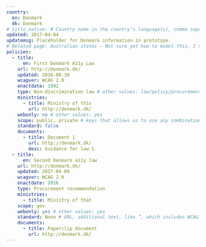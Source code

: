 ```yaml
---
country:
  en: Denmark
  dk: Danmark
# title_native: # Country name in the country’s language(s), comma separated. For Switzerland: Schweiz, Suisse, Svizzera, Svizra
updated: 2017-04-04
updatemsg: Placeholder for Denmark information in prototype.
# Related page: Australian states – Not sure yet how to model this, I tend to not have this
policies:
  - title:
      en: First Denmark A11y Law
    url: http://denmark.dk/
    updated: 2016-08-30
    wcagver: WCAG 2.0
    enactdate: 1992
    type: Non-discrimination law # other values: law/policy/procurement
    ministries:
      - title: Ministry of this
        url: http://denmark.dk/
    webonly: no # other values: yes
    scope: public, private # keys that allows us to use any combination
    standard: false
    documents:
      - title: Document 1
        url: http://denmark.dk/
        desc: Guidance for law 1
  - title:  
      en: Second Denmark a11y law
    url: http://denmark.dk/
    updated: 2017-04-04
    wcagver: WCAG 2.0
    enactdate: 2016
    type: Procurement recommendation
    ministries:
      - title: Ministry of that
    scope: gov
    webonly: yes # other values: yes
    standard: None # URL, additional text, like “, which includes WCAG 2.0 verbatim without modifications for Web content, and WCAG 2.0 as interpreted by WCAG2ICT for non-Web documentation and software.” is taken programatically from the standards.yaml document in _data to avoid different text for the same content.
    documents:
      - title: Paperclip document
        url: http://denmark.dk/
---
```

